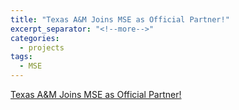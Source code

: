 ```yaml
---
title: "Texas A&M Joins MSE as Official Partner!"
excerpt_separator: "<!--more-->"
categories:
  - projects
tags:
  - MSE
---  
```

[Texas A&M Joins MSE as Official Partner!](https://mse.cfht.hawaii.edu/?page_id=1940)
